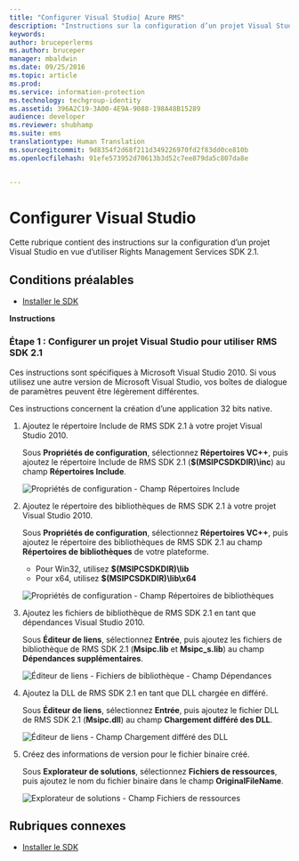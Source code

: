 ```yaml
---
title: "Configurer Visual Studio| Azure RMS"
description: "Instructions sur la configuration d’un projet Visual Studio en vue d’utiliser RMS SDK 2.1."
keywords: 
author: bruceperlerms
ms.author: bruceper
manager: mbaldwin
ms.date: 09/25/2016
ms.topic: article
ms.prod: 
ms.service: information-protection
ms.technology: techgroup-identity
ms.assetid: 396A2C19-3A00-4E9A-9088-198A48B15289
audience: developer
ms.reviewer: shubhamp
ms.suite: ems
translationtype: Human Translation
ms.sourcegitcommit: 9d8354f2d68f211d349226970fd2f83dd0ce810b
ms.openlocfilehash: 91efe573952d70613b3d52c7ee879da5c807da8e


---
```


# <a name="configure-visual-studio"></a>Configurer Visual Studio

Cette rubrique contient des instructions sur la configuration d’un projet Visual Studio en vue d’utiliser Rights Management Services SDK 2.1.

## <a name="prerequisites"></a>Conditions préalables

-   [Installer le SDK](install-the-rms-sdk.md)

**Instructions**

### <a name="step-1-configure-a-visual-studio-project-to-use-rms-sdk-21"></a>Étape 1 : Configurer un projet Visual Studio pour utiliser RMS SDK 2.1

Ces instructions sont spécifiques à Microsoft Visual Studio 2010. Si vous utilisez une autre version de Microsoft Visual Studio, vos boîtes de dialogue de paramètres peuvent être légèrement différentes.

Ces instructions concernent la création d’une application 32 bits native.

1.  Ajoutez le répertoire Include de RMS SDK 2.1 à votre projet Visual Studio 2010.

    Sous **Propriétés de configuration**, sélectionnez **Répertoires VC++**, puis ajoutez le répertoire Include de RMS SDK 2.1 (**$(MSIPCSDKDIR)\\inc**) au champ **Répertoires Include**.

    ![Propriétés de configuration - Champ Répertoires Include](../media/include_directories.png)

2.  Ajoutez le répertoire des bibliothèques de RMS SDK 2.1 à votre projet Visual Studio 2010.

    Sous **Propriétés de configuration**, sélectionnez **Répertoires VC++**, puis ajoutez le répertoire des bibliothèques de RMS SDK 2.1 au champ **Répertoires de bibliothèques** de votre plateforme.

    -   Pour Win32, utilisez **$(MSIPCSDKDIR)\\lib**
    -   Pour x64, utilisez **$(MSIPCSDKDIR)\\lib\\x64**

    ![Propriétés de configuration - Champ Répertoires de bibliothèques](../media/library_directories.png)

3.  Ajoutez les fichiers de bibliothèque de RMS SDK 2.1 en tant que dépendances Visual Studio 2010.

    Sous **Éditeur de liens**, sélectionnez **Entrée**, puis ajoutez les fichiers de bibliothèque de RMS SDK 2.1 (**Msipc.lib** et **Msipc\_s.lib**) au champ **Dépendances supplémentaires**.

    ![Éditeur de liens - Fichiers de bibliothèque - Champ Dépendances](../media/additional_dependencies.png)

4.  Ajoutez la DLL de RMS SDK 2.1 en tant que DLL chargée en différé.

    Sous **Éditeur de liens**, sélectionnez **Entrée**, puis ajoutez le fichier DLL de RMS SDK 2.1 (**Msipc.dll**) au champ **Chargement différé des DLL**.

    ![Éditeur de liens - Champ Chargement différé des DLL](../media/delay_loaded.png)

5.  Créez des informations de version pour le fichier binaire créé.

    Sous **Explorateur de solutions**, sélectionnez **Fichiers de ressources**, puis ajoutez le nom du fichier binaire dans le champ **OriginalFileName**.

    ![Explorateur de solutions - Champ Fichiers de ressources](../media/original_file_name.png)

## <a name="related-topics"></a>Rubriques connexes

* [Installer le SDK](install-the-rms-sdk.md)
 

 



<!--HONumber=Nov16_HO2-->


